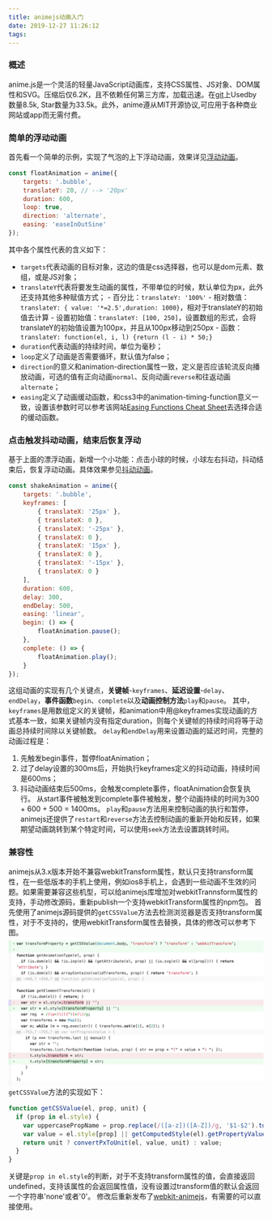```yaml
---
title: animejs动画入门
date: 2019-12-27 11:26:12
tags:
---
```

### 概述
anime.js是一个灵活的轻量JavaScript动画库，支持CSS属性、JS对象、DOM属性和SVG。压缩后仅6.2K，且不依赖任何第三方库，加载迅速。在[git](https://github.com/juliangarnier/anime)上Usedby数量8.5k, Star数量为33.5k。此外，anime遵从MIT开源协议,可应用于各种商业网站或app而无需付费。

### 简单的浮动动画
首先看一个简单的示例，实现了气泡的上下浮动动画，效果详见[浮动动画](https://codepen.io/sherrywu0917/pen/yLyoNQj)。
``` js
const floatAnimation = anime({
    targets: '.bubble',
    translateY: 20, // --> '20px'
    duration: 600,
    loop: true,
    direction: 'alternate',
    easing: 'easeInOutSine'
});
```
其中各个属性代表的含义如下：
- `targets`代表动画的目标对象，这边的值是css选择器，也可以是dom元素、数组，或是JS对象；
- `translateY`代表将要发生动画的属性，不带单位的时候，默认单位为px，此外还支持其他多种赋值方式；
      - 百分比：`translateY: '100%'`
      - 相对数值：`translateY: { value: '*=2.5',duration: 1000}`，相对于translateY的初始值去计算
      - 设置初始值：`translateY: [100, 250]`，设置数组的形式，会将translateY的初始值设置为100px，并且从100px移动到250px
      - 函数：`translateY: function(el, i, l) {return (l - i) * 50;}`
- `duration`代表动画的持续时间，单位为毫秒；
- `loop`定义了动画是否需要循环，默认值为false；
- `direction`的意义和animation-direction属性一致，定义是否应该轮流反向播放动画，可选的值有正向动画`normal`、反向动画`reverse`和往返动画`alternate`；
- `easing`定义了动画缓动函数，和css3中的animation-timing-function意义一致，设置该参数时可以参考该网站[Easing Functions Cheat Sheet](https://easings.net/en)去选择合适的缓动函数。


### 点击触发抖动动画，结束后恢复浮动
基于上面的漂浮动画，新增一个小功能：点击小球的时候，小球左右抖动，抖动结束后，恢复浮动动画。具体效果参见[抖动动画](https://codepen.io/sherrywu0917/pen/yLyoNQj)。
``` js
const shakeAnimation = anime({
    targets: '.bubble',
    keyframes: [
        { translateX: '25px' },
        { translateX: 0 },
        { translateX: '-25px' },
        { translateX: 0 },
        { translateX: '15px' },
        { translateX: 0 },
        { translateX: '-15px' },
        { translateX: 0 }
    ],
    duration: 600,
    delay: 300,
    endDelay: 500,
    easing: 'linear',
    begin: () => {
        floatAnimation.pause();
    },
    complete: () => {
        floatAnimation.play();
    }
});
```
这组动画的实现有几个关键点，**关键帧**-`keyframes`、**延迟设置**-`delay`、`endDelay`，**事件函数**`begin`、`complete`以及**动画控制方法**`play`和`pause`。
其中，`keyframes`是用数组定义的关键帧，和animation中用@keyframes实现动画的方式基本一致，如果关键帧内没有指定duration，则每个关键帧的持续时间将等于动画总持续时间除以关键帧数。
`delay`和`endDelay`用来设置动画的延迟时间，完整的动画过程是：
1. 先触发begin事件，暂停floatAnimation；
2. 过了delay设置的300ms后，开始执行keyframes定义的抖动动画，持续时间是600ms；
3. 抖动动画结束后500ms，会触发complete事件，floatAnimation会恢复执行。
从start事件被触发到complete事件被触发，整个动画持续的时间为300 + 600 + 500 = 1400ms。
`play`和`pause`方法用来控制动画的执行和暂停，animejs还提供了`restart`和`reverse`方法去控制动画的重新开始和反转，如果期望动画跳转到某个特定时间，可以使用`seek`方法去设置跳转时间。

### 兼容性
animejs从3.x版本开始不兼容webkitTransform属性，默认只支持transform属性，在一些低版本的手机上使用，例如ios8手机上，会遇到一些动画不生效的问题。如果需要兼容这些机型，可以给animejs库增加对webkitTrannsform属性的支持，手动修改源码，重新publish一个支持webkitTransform属性的npm包。
首先使用了animejs源码提供的`getCSSValue`方法去检测浏览器是否支持transform属性，对于不支持的，使用webkitTransform属性去替换，具体的修改可以参考下图。
<img src="/image/webkit-anime.png" width="800px">
`getCSSValue`方法的实现如下：
``` js
function getCSSValue(el, prop, unit) {
  if (prop in el.style) {
    var uppercasePropName = prop.replace(/([a-z])([A-Z])/g, '$1-$2').toLowerCase();
    var value = el.style[prop] || getComputedStyle(el).getPropertyValue(uppercasePropName) || '0';
    return unit ? convertPxToUnit(el, value, unit) : value;
  }
}
```
关键是`prop in el.style`的判断，对于不支持transform属性的值，会直接返回undefined，支持该属性的会返回属性值，没有设置过transform值的默认会返回一个字符串'none'或者'0'。
修改后重新发布了[webkit-animejs](https://www.npmjs.com/package/webkit-animejs)，有需要的可以直接使用。
